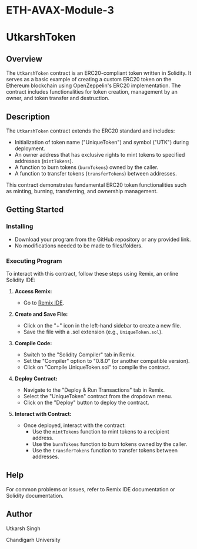 # ETH-AVAX-Module-3
# UtkarshToken

## Overview

The `UtkarshToken` contract is an ERC20-compliant token written in Solidity. It serves as a basic example of creating a custom ERC20 token on the Ethereum blockchain using OpenZeppelin's ERC20 implementation. The contract includes functionalities for token creation, management by an owner, and token transfer and destruction.

## Description

The `UtkarshToken` contract extends the ERC20 standard and includes:
- Initialization of token name ("UniqueToken") and symbol ("UTK") during deployment.
- An owner address that has exclusive rights to mint tokens to specified addresses (`mintTokens`).
- A function to burn tokens (`burnTokens`) owned by the caller.
- A function to transfer tokens (`transferTokens`) between addresses.

This contract demonstrates fundamental ERC20 token functionalities such as minting, burning, transferring, and ownership management.

## Getting Started

### Installing

* Download your program from the GitHub repository or any provided link.
* No modifications needed to be made to files/folders.

### Executing Program

To interact with this contract, follow these steps using Remix, an online Solidity IDE:

1. **Access Remix:**
   - Go to [Remix IDE](https://remix.ethereum.org/).

2. **Create and Save File:**
   - Click on the "+" icon in the left-hand sidebar to create a new file.
   - Save the file with a .sol extension (e.g., `UniqueToken.sol`).

3. **Compile Code:**
   - Switch to the "Solidity Compiler" tab in Remix.
   - Set the "Compiler" option to "0.8.0" (or another compatible version).
   - Click on "Compile UniqueToken.sol" to compile the contract.

4. **Deploy Contract:**
   - Navigate to the "Deploy & Run Transactions" tab in Remix.
   - Select the "UniqueToken" contract from the dropdown menu.
   - Click on the "Deploy" button to deploy the contract.

5. **Interact with Contract:**
   - Once deployed, interact with the contract:
     - Use the `mintTokens` function to mint tokens to a recipient address.
     - Use the `burnTokens` function to burn tokens owned by the caller.
     - Use the `transferTokens` function to transfer tokens between addresses.

## Help

For common problems or issues, refer to Remix IDE documentation or Solidity documentation.

## Author

Utkarsh Singh

Chandigarh University
